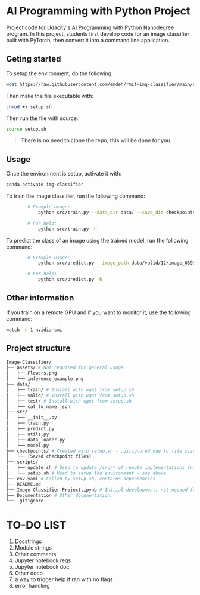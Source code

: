 # AI Programming with Python Project

Project code for Udacity's AI Programming with Python Nanodegree program. In this project, students first develop code for an image classifier built with PyTorch, then convert it into a command line application.

## Geting started

To setup the environment, do the following:

```bash
wget https://raw.githubusercontent.com/emdeh/rmit-img-classifier/main/scripts/setup.sh
```

Then make the file executable with:
```bash
chmod +x setup.sh
```

Then run the file with source:
```bash
source setup.sh
```

>**There is no need to clone the repo, this will be done for you**

## Usage

Once the environment is setup, activate it with:
```bash
conda activate img-classifier
```

To train the image classifier, run the following command:
```bash
        # Example usage:
            python src/train.py --data_dir data/ --save_dir checkpoints/ --arch vgg16 --learning_rate 0.02 --hidden_units 4096 --epochs 5 --device gpu

        # For help:
            python src/train.py -h
```

To predict the class of an image using the trained model, run the following command:
```bash
        # Example usage:
            python src/predict.py --image_path data/valid/12/image_03997.jpg --checkpoint checkpoints/checkpoint.pth --top_k 3 --category_names cat_to_name.json --device cpu

        # For help:
            python src/predict.py -h
```

## Other information

If you train on a remote GPU and if you want to monitor it, use the following command:
```bash
watch -n 1 nvidia-smi
```

## Project structure

```bash
Image-Classifier/
├── assets/ # Not required for general usage
│   ├── Flowers.png 
│   └── inference_example.png
├── data/
│   ├── train/ # Install with wget from setup.sh
│   ├── valid/ # Install with wget from setup.sh
│   ├── test/ # Install with wget from setup.sh
│   └── cat_to_name.json
├── src/
│   ├── __init__.py
│   ├── train.py
│   ├── predict.py
│   ├── utils.py
│   ├── data_loader.py
│   └── model.py
├── checkpoints/ # Created with setup.sh - .gitignored due to file size.
│   └── [Saved checkpoint files]
├── scripts/
│   ├── update.sh # Used to update /src/* of remote implementations from GitHub.
│   └── setup.sh # Used to setup the environment - see above
├── env.yaml # Called by setup.sh, contains dependencies
├── README.md
├── Image Classifier Project.ipynb # Initial development; not needed for general usage.
├── Documentation # Other documentation.
└── .gitignore
```


# TO-DO LIST

1. Docstrings
2. Module strings
3. Other comments
4. Jupyter notebook reqs
5. Jupyter notebook doc
6. Other doco
8. a way to trigger help if ran with no flags
13. error handling